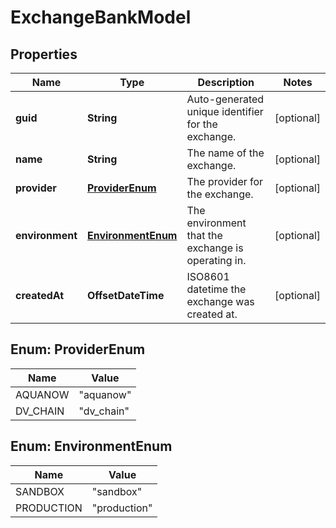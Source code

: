

# ExchangeBankModel


## Properties

Name | Type | Description | Notes
------------ | ------------- | ------------- | -------------
**guid** | **String** | Auto-generated unique identifier for the exchange. |  [optional]
**name** | **String** | The name of the exchange. |  [optional]
**provider** | [**ProviderEnum**](#ProviderEnum) | The provider for the exchange. |  [optional]
**environment** | [**EnvironmentEnum**](#EnvironmentEnum) | The environment that the exchange is operating in. |  [optional]
**createdAt** | **OffsetDateTime** | ISO8601 datetime the exchange was created at. |  [optional]



## Enum: ProviderEnum

Name | Value
---- | -----
AQUANOW | &quot;aquanow&quot;
DV_CHAIN | &quot;dv_chain&quot;



## Enum: EnvironmentEnum

Name | Value
---- | -----
SANDBOX | &quot;sandbox&quot;
PRODUCTION | &quot;production&quot;



